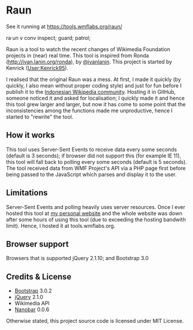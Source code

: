 Raun
====

See it running at https://tools.wmflabs.org/raun/

ra·un v conv inspect; guard; patrol;

Raun is a tool to watch the recent changes of Wikimedia Foundation projects in (near) real time. This tool is inspired from Ronda (http://ivan.lanin.org/ronda), by [@ivanlanin](https://github.com/ivanlanin). This project is started by Kenrick ([User:Kenrick95](https://en.wikipedia.org/wiki/User:Kenrick95)).


I realised that the original Raun was a mess. At first, I made it quickly (by quickly, I also mean without proper coding style) and just for fun before I publish it to the [Indonesian Wikipedia community](https://id.wikipedia.org/). Hosting it in GitHub, someone noticed it and asked for localisation; I quickly made it and hence this tool grew larger and larger, but now it has come to some point that the inconsistencies among the functions made me unproductive, hence I started to "rewrite" the tool. 


How it works
--------
This tool uses Server-Sent Events to receive data every some seconds (default is 3 seconds); if browser did not support this (for example IE 11), this tool will fall back to polling every some seconds (default is 5 seconds). The tool received data from WMF Project's API via a PHP page first before being passed to the JavaScript which parses and display it to the user.

Limitations
--------
Server-Sent Events and polling heavily uses server resources. Once I ever hosted this tool at [my personal website](http:/kenrick95.org) and the whole website was down after some hours of using this tool (due to exceeding the hosting bandwith limit). Hence, I hosted it at tools.wmflabs.org.

Browser support
--------
Browsers that is supported jQuery 2.1.10; and Bootstrap 3.0

Credits & License
--------
* [Bootstrap](https://github.com/twbs/bootstrap) 3.0.2
* [jQuery](https://github.com/jquery/jquery) 2.1.0
* Wikimedia API
* [Nanobar](https://github.com/jacoborus/nanobar) 0.0.6

Otherwise stated, this project source code is licensed under MIT License.
